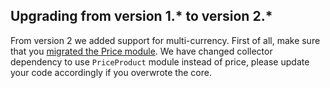 

## Upgrading from version 1.* to version 2.*

From version 2 we added support for multi-currency. First of all, make sure that you [migrated the Price module](/docs/scos/dev/module-migration-guides/migration-guide-price.html). We have changed collector dependency to use `PriceProduct` module instead of price, please update your code accordingly if you overwrote the core.
